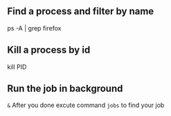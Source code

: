 ## Find a process and filter by name 
ps -A | grep firefox
## Kill a process by id 
kill PID
## Run the job in background
<command> `&`
After you done  excute command `jobs` to find your job
